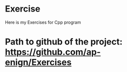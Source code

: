 # Exercise

Here is my Exercises for Cpp program

# Path to github of the project: https://github.com/ap-enign/Exercises
